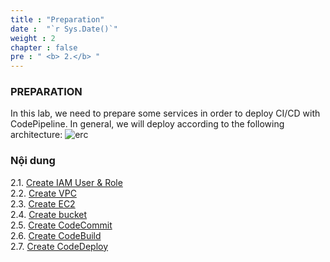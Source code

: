 ```yaml
---
title : "Preparation"
date :  "`r Sys.Date()`" 
weight : 2 
chapter : false
pre : " <b> 2.</b> "
---
```


### PREPARATION

In this lab, we need to prepare some services in order to deploy CI/CD with CodePipeline.
In general, we will deploy according to the following architecture:
![erc](/images/arc-05.png)
### Nội dung
2.1. [Create IAM User & Role](2.1-createami/) \
2.2. [Create VPC](2.2-createvpc/) \
2.3. [Create EC2](2.3-createec2/) \
2.4. [Create bucket](2.4-creates3/) \
2.5. [Create CodeCommit](2.4-createcodecommit/) \
2.6. [Create CodeBuild](2.4-createcodebuild/) \
2.7. [Create CodeDeploy](2.5-createcodedeploy/)
